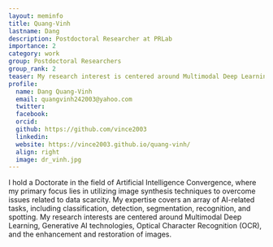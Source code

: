 ```yaml
---
layout: meminfo
title: Quang-Vinh
lastname: Dang
description: Postdoctoral Researcher at PRLab
importance: 2
category: work
group: Postdoctoral Researchers
group_rank: 2
teaser: My research interest is centered around Multimodal Deep Learning, Generative AI technologies, Optical Character Recognition (OCR), and the enhancement and restoration of images...
profile:
  name: Dang Quang-Vinh
  email: quangvinh242003@yahoo.com
  twitter: 
  facebook:
  orcid: 
  github: https://github.com/vince2003
  linkedin:
  website: https://vince2003.github.io/quang-vinh/
  align: right
  image: dr_vinh.jpg
---
```


I hold a Doctorate in the field of Artificial Intelligence Convergence, where my primary focus lies in utilizing image synthesis techniques to overcome issues related to data scarcity. 
My expertise covers an array of AI-related tasks, including classification, detection, segmentation, recognition, and spotting. 
My research interests are centered around Multimodal Deep Learning, Generative AI technologies, Optical Character Recognition (OCR), and the enhancement and restoration of images.

<!--stackedit_data:
eyJoaXN0b3J5IjpbLTE5ODQzNzU4NzhdfQ==
-->

